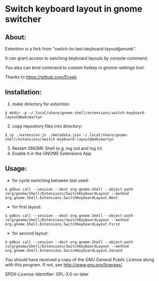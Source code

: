 # Switch keyboard layout in gnome switcher

## About:

Extention is a fork from "switch-to-last-keyboard-layout@envek".

It can grant access to swiching keyboard layouts by console command.

You also can bind command to custom hotkey in gnome-settings tool.

Thanks to https://github.com/Envek


## Installation:

 1. make directory for extention:
 ```
 $ mkdir -p ~/.local/share/gnome-shell/extensions/switch-keyboard-layout@maksmartyn
 ```
 2. copy repository files into directory:
 ```
 $ cp ./extension.js ./metadata.json ~/.local/share/gnome-shell/extensions/switch-keyboard-layout@maksmartyn
 ```
 3. Restart GNOME Shell (e.g. log out and log in)
 4. Enable it in the GNOME Extensions App


## Usage:

* for cycle switching between last used:
```
$ gdbus call --session --dest org.gnome.Shell --object-path /org/gnome/Shell/Extensions/SwitchKeyboardLayout --method org.gnome.Shell.Extensions.SwitchKeyboardLayout.Next
```

* for first layout:
```
$ gdbus call --session --dest org.gnome.Shell --object-path /org/gnome/Shell/Extensions/SwitchKeyboardLayout --method org.gnome.Shell.Extensions.SwitchKeyboardLayout.First
```

* for second layout:
```
$ gdbus call --session --dest org.gnome.Shell --object-path /org/gnome/Shell/Extensions/SwitchKeyboardLayout --method org.gnome.Shell.Extensions.SwitchKeyboardLayout.Second
```

You should have received a copy of the GNU General Public License
along with this program.  If not, see <http://www.gnu.org/licenses/>.

SPDX-License-Identifier: GPL-3.0-or-later
